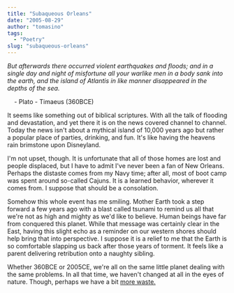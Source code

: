 ```yaml
---
title: "Subaqueous Orleans"
date: "2005-08-29"
author: "tomasino"
tags:
  - "Poetry"
slug: "subaqueous-orleans"
---
```


<span style="font-style: italic;">But afterwards there occurred violent
earthquakes and floods; and in a single day and night of misfortune all
your warlike men in a body sank into the earth, and the island of
Atlantis in like manner disappeared in the depths of the sea.</span>

    - Plato - Timaeus (360BCE)

It seems like something out of biblical scriptures. With all the talk of
flooding and devastation, and yet there it is on the news covered
channel to channel. Today the news isn't about a mythical island of
10,000 years ago but rather a popular place of parties, drinking, and
fun. It's like having the heavens rain brimstone upon Disneyland.

I'm not upset, though. It is unfortunate that all of those homes are
lost and people displaced, but I have to admit I've never been a fan of
New Orleans. Perhaps the distaste comes from my Navy time; after all,
most of boot camp was spent around so-called Cajuns. It is a learned
behavior, wherever it comes from. I suppose that should be a
consolation.

Somehow this whole event has me smiling. Mother Earth took a step
forward a few years ago with a blast called tsunami to remind us all
that we're not as high and mighty as we'd like to believe. Human beings
have far from conquered this planet. While that message was certainly
clear in the East, having this slight echo as a reminder on our western
shores should help bring that into perspective. I suppose it is a relief
to me that the Earth is so comfortable slapping us back after those
years of torment. It feels like a parent delivering retribution onto a
naughty sibling.

Whether 360BCE or 2005CE, we're all on the same little planet dealing
with the same problems. In all that time, we haven't changed at all in
the eyes of nature. Though, perhaps we have a bit [more waste.][]

  [more waste.]: https://en.wikinews.org/wiki/Louisiana_locked_down%3B_New_Orleans_now_a_%22toxic_soup%22
